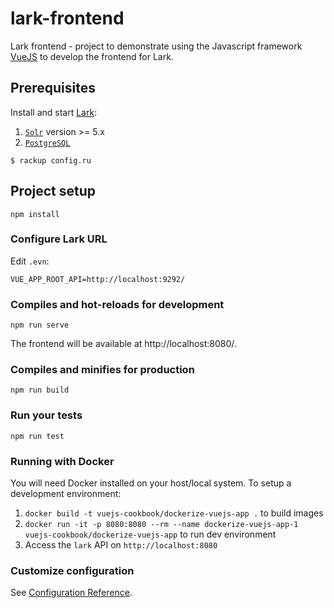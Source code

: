 # lark-frontend
Lark frontend - project to demonstrate using the Javascript framework [VueJS](https://vuejs.org/)
 to develop the frontend for Lark.

## Prerequisites

Install and start [Lark](https://gitlab.com/surfliner/surfliner/tree/master/lark):

1. [`Solr`][solr] version >= 5.x
1. [`PostgreSQL`][postgres]

```
$ rackup config.ru
```

## Project setup
```
npm install
```

### Configure Lark URL
Edit `.evn`:
```
VUE_APP_ROOT_API=http://localhost:9292/
```

### Compiles and hot-reloads for development
```
npm run serve
```

The frontend will be available at http://localhost:8080/.

### Compiles and minifies for production
```
npm run build
```

### Run your tests
```
npm run test
```

### Running with Docker
You will need Docker installed on your host/local system.
To setup a development environment:
1. `docker build -t vuejs-cookbook/dockerize-vuejs-app .`  to build images
1. `docker run -it -p 8080:8080 --rm --name dockerize-vuejs-app-1 vuejs-cookbook/dockerize-vuejs-app`  to run dev environment
1. Access the `lark` API on `http://localhost:8080`

### Customize configuration
See [Configuration Reference](https://cli.vuejs.org/config/).


[solr]: http://lucene.apache.org/solr/
[postgres]: https://www.postgresql.org/
